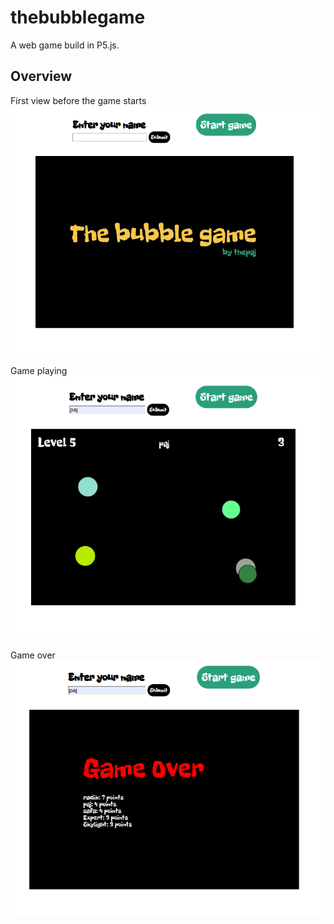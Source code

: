 # thebubblegame

A web game build in P5.js.

## Overview

First view before the game starts
![Alt text](screenshots/startpage.png)

Game playing
![Alt text](screenshots/playing.png)

Game over
![Alt text](screenshots/gameover.png)
